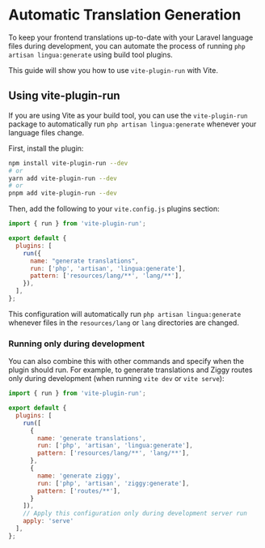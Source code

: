 # Automatic Translation Generation

To keep your frontend translations up-to-date with your Laravel language files during development, you can automate the process of running `php artisan lingua:generate` using build tool plugins.

This guide will show you how to use `vite-plugin-run` with Vite.

## Using vite-plugin-run

If you are using Vite as your build tool, you can use the `vite-plugin-run` package to automatically run `php artisan lingua:generate` whenever your language files change.

First, install the plugin:

```bash
npm install vite-plugin-run --dev
# or
yarn add vite-plugin-run --dev
# or
pnpm add vite-plugin-run --dev
```

Then, add the following to your `vite.config.js` plugins section:

```js
import { run } from 'vite-plugin-run';

export default {
  plugins: [
    run({
      name: "generate translations",
      run: ['php', 'artisan', 'lingua:generate'],
      pattern: ['resources/lang/**', 'lang/**'],
    }),
  ],
};
```

This configuration will automatically run `php artisan lingua:generate` whenever files in the `resources/lang` or `lang` directories are changed.

### Running only during development

You can also combine this with other commands and specify when the plugin should run. For example, to generate translations and Ziggy routes only during development (when running `vite dev` or `vite serve`):

```js
import { run } from 'vite-plugin-run';

export default {
  plugins: [
    run([
      {
        name: 'generate translations',
        run: ['php', 'artisan', 'lingua:generate'],
        pattern: ['resources/lang/**', 'lang/**'],
      },
      {
        name: 'generate ziggy',
        run: ['php', 'artisan', 'ziggy:generate'],
        pattern: ['routes/**'],
      }
    ]),
    // Apply this configuration only during development server run
    apply: 'serve'
  ],
};
``` 